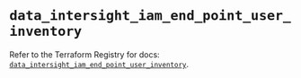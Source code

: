 # `data_intersight_iam_end_point_user_inventory`

Refer to the Terraform Registry for docs: [`data_intersight_iam_end_point_user_inventory`](https://registry.terraform.io/providers/ciscodevnet/intersight/1.0.71/docs/data-sources/iam_end_point_user_inventory).
